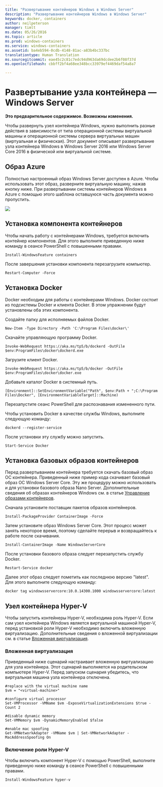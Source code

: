 ```yaml
---
title: "Развертывание контейнеров Windows в Windows Server"
description: "Развертывание контейнеров Windows в Windows Server"
keywords: docker, containers
author: neilpeterson
manager: timlt
ms.date: 05/26/2016
ms.topic: article
ms.prod: windows-containers
ms.service: windows-containers
ms.assetid: ba4eb594-0cdb-4148-81ac-a83b4bc337bc
translationtype: Human Translation
ms.sourcegitcommit: eae45c2c81c7edc94d963da69dcdee2b6f08f37d
ms.openlocfilehash: cbbff2bf4a68ee348bcc33979ef4469daf54a8a7

---
```


# Развертывание узла контейнера — Windows Server

**Это предварительное содержимое. Возможны изменения.**

Чтобы развернуть узел контейнера Windows, нужно выполнить разные действия в зависимости от типа операционной системы виртуальной машины и операционной системы сервера виртуальных машин (виртуальная и физическая). Этот документ описывает развертывание узла контейнера Windows в Windows Server 2016 или Windows Server Core 2016 в физической или виртуальной системе.

## Образ Azure 

Полностью настроенный образ Windows Server доступен в Azure. Чтобы использовать этот образ, разверните виртуальную машину, нажав кнопку ниже. При развертывании системы контейнеров Windows в Azure с помощью этого шаблона оставшуюся часть документа можно пропустить.

<a href="https://portal.azure.com/#create/Microsoft.Template/uri/https%3A%2F%2Fraw.githubusercontent.com%2FMicrosoft%2FVirtualization-Documentation%2Fmaster%2Fwindows-server-container-tools%2Fcontainers-azure-template%2Fazuredeploy.json" target="_blank">
    <img src="http://azuredeploy.net/deploybutton.png"/>
</a>

## Установка компонента контейнеров

Чтобы начать работу с контейнерами Windows, требуется включить контейнер компонентов. Для этого выполните приведенную ниже команду в сеансе PowerShell с повышенными правами.

```none
Install-WindowsFeature containers
```

После завершения установки компонента перезагрузите компьютер.

```none
Restart-Computer -Force
```

## Установка Docker

Docker необходим для работы с контейнерами Windows. Docker состоит из подсистемы Docker и клиента Docker. В этом упражнении будут установлены оба этих компонента.

Создайте папку для исполняемых файлов Docker.

```none
New-Item -Type Directory -Path 'C:\Program Files\docker\'
```

Скачайте управляющую программу Docker.

```none
Invoke-WebRequest https://aka.ms/tp5/b/dockerd -OutFile $env:ProgramFiles\docker\dockerd.exe
```

Загрузите клиент Docker.

```none
Invoke-WebRequest https://aka.ms/tp5/b/docker -OutFile $env:ProgramFiles\docker\docker.exe
```

Добавьте каталог Docker в системный путь.

```none
[Environment]::SetEnvironmentVariable("Path", $env:Path + ";C:\Program Files\Docker", [EnvironmentVariableTarget]::Machine)
```

Перезапустите сеанс PowerShell для распознавания измененного пути.

Чтобы установить Docker в качестве службы Windows, выполните следующую команду:

```none
dockerd --register-service
```

После установки эту службу можно запустить.

```none
Start-Service Docker
```

## Установка базовых образов контейнеров

Перед развертыванием контейнера требуется скачать базовый образ ОС контейнера. Приведенный ниже пример кода скачивает базовый образ ОС Windows Server Core. Эту же процедуру можно использовать и для установки базового образа Nano Server. Дополнительные сведения об образах контейнеров Windows см. в статье [Управление образами контейнеров](../management/manage_images.md).

Сначала установите поставщик пакетов образов контейнеров.

```none
Install-PackageProvider ContainerImage -Force
```

Затем установите образ Windows Server Core. Этот процесс может занять некоторое время, поэтому сделайте перерыв и возвращайтесь к работе после скачивания.

```none
Install-ContainerImage -Name WindowsServerCore    
```

После установки базового образа следует перезапустить службу Docker.

```none
Restart-Service docker
```

Далее этот образ следует пометить как последнюю версию "latest". Для этого выполните следующую команду:

```none
docker tag windowsservercore:10.0.14300.1000 windowsservercore:latest
```

## Узел контейнера Hyper-V

Чтобы запустить контейнеры Hyper-V, необходима роль Hyper-V. Если сам узел контейнера Windows является виртуальной машиной Hyper-V, перед установкой роли Hyper-V необходимо включить вложенную виртуализацию. Дополнительные сведения о вложенной виртуализации см. в статье [Вложенная виртуализация]( https://msdn.microsoft.com/en-us/virtualization/hyperv_on_windows/user_guide/nesting).

### Вложенная виртуализация

Приведенный ниже сценарий настраивает вложенную виртуализацию для узла контейнера. Этот сценарий выполняется на родительском компьютере Hyper-V. Перед запуском сценария убедитесь, что виртуальная машина узла контейнера отключена.

```none
#replace with the virtual machine name
$vm = "<virtual-machine>"

#configure virtual processor
Set-VMProcessor -VMName $vm -ExposeVirtualizationExtensions $true -Count 2

#disable dynamic memory
Set-VMMemory $vm -DynamicMemoryEnabled $false

#enable mac spoofing
Get-VMNetworkAdapter -VMName $vm | Set-VMNetworkAdapter -MacAddressSpoofing On
```

### Включение роли Hyper-V

Чтобы включить компонент Hyper-V с помощью PowerShell, выполните приведенную ниже команду в сеансе PowerShell с повышенными правами.

```none
Install-WindowsFeature hyper-v
```



<!--HONumber=Jun16_HO5-->


